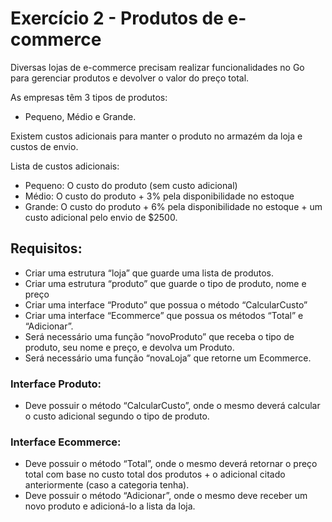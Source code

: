 # Exercício 2 - Produtos de e-commerce

Diversas lojas de e-commerce precisam realizar funcionalidades no Go para
gerenciar produtos e devolver o valor do preço total.

As empresas têm 3 tipos de produtos:
- Pequeno, Médio e Grande.

Existem custos adicionais para manter o produto no armazém da loja e
custos de envio.

Lista de custos adicionais:
- Pequeno: O custo do produto (sem custo adicional)
- Médio: O custo do produto + 3% pela disponibilidade no estoque
- Grande: O custo do produto + 6% pela disponibilidade no estoque + um custo
adicional pelo envio de $2500.

## Requisitos:
- Criar uma estrutura “loja” que guarde uma lista de produtos.
- Criar uma estrutura “produto” que guarde o tipo de produto, nome e preço
- Criar uma interface “Produto” que possua o método “CalcularCusto”
- Criar uma interface “Ecommerce” que possua os métodos “Total” e “Adicionar”.
- Será necessário uma função “novoProduto” que receba o tipo de produto, seu
nome e preço, e devolva um Produto.
- Será necessário uma função “novaLoja” que retorne um Ecommerce.

### Interface Produto:
- Deve possuir o método “CalcularCusto”, onde o mesmo deverá calcular o custo adicional segundo o tipo de produto.

### Interface Ecommerce:
- Deve possuir o método “Total”, onde o mesmo deverá retornar o preço total com
base no custo total dos produtos + o adicional citado anteriormente (caso a
categoria tenha).
- Deve possuir o método “Adicionar”, onde o mesmo deve receber um novo produto
e adicioná-lo a lista da loja.